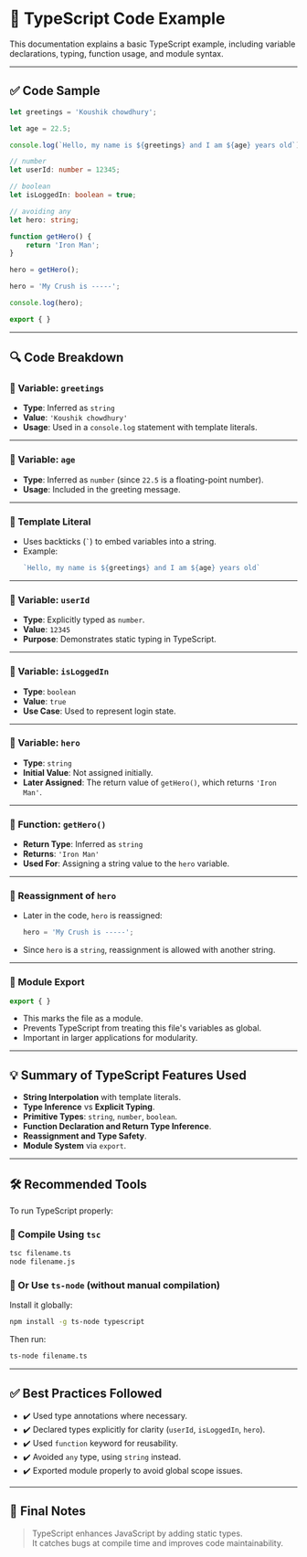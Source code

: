 
# 📘 TypeScript Code Example

This documentation explains a basic TypeScript example, including variable declarations, typing, function usage, and module syntax.

---

## ✅ Code Sample

```ts
let greetings = 'Koushik chowdhury';

let age = 22.5;

console.log(`Hello, my name is ${greetings} and I am ${age} years old`);

// number
let userId: number = 12345;

// boolean
let isLoggedIn: boolean = true;

// avoiding any
let hero: string;

function getHero() {
    return 'Iron Man';
}

hero = getHero();

hero = 'My Crush is -----';

console.log(hero);

export { }
```

---

## 🔍 Code Breakdown

### 🔸 Variable: `greetings`

- **Type**: Inferred as `string`
- **Value**: `'Koushik chowdhury'`
- **Usage**: Used in a `console.log` statement with template literals.

---

### 🔸 Variable: `age`

- **Type**: Inferred as `number` (since `22.5` is a floating-point number).
- **Usage**: Included in the greeting message.

---

### 🔸 Template Literal

- Uses backticks (`` ` ``) to embed variables into a string.
- Example:
  ```ts
  `Hello, my name is ${greetings} and I am ${age} years old`
  ```

---

### 🔸 Variable: `userId`

- **Type**: Explicitly typed as `number`.
- **Value**: `12345`
- **Purpose**: Demonstrates static typing in TypeScript.

---

### 🔸 Variable: `isLoggedIn`

- **Type**: `boolean`
- **Value**: `true`
- **Use Case**: Used to represent login state.

---

### 🔸 Variable: `hero`

- **Type**: `string`
- **Initial Value**: Not assigned initially.
- **Later Assigned**: The return value of `getHero()`, which returns `'Iron Man'`.

---

### 🔸 Function: `getHero()`

- **Return Type**: Inferred as `string`
- **Returns**: `'Iron Man'`
- **Used For**: Assigning a string value to the `hero` variable.

---

### 🔸 Reassignment of `hero`

- Later in the code, `hero` is reassigned:
  ```ts
  hero = 'My Crush is -----';
  ```
- Since `hero` is a `string`, reassignment is allowed with another string.

---

### 🔸 Module Export

```ts
export { }
```

- This marks the file as a module.
- Prevents TypeScript from treating this file's variables as global.
- Important in larger applications for modularity.

---

## 💡 Summary of TypeScript Features Used

- **String Interpolation** with template literals.
- **Type Inference** vs **Explicit Typing**.
- **Primitive Types**: `string`, `number`, `boolean`.
- **Function Declaration and Return Type Inference**.
- **Reassignment and Type Safety**.
- **Module System** via `export`.

---

## 🛠 Recommended Tools

To run TypeScript properly:

### 🔹 Compile Using `tsc`

```bash
tsc filename.ts
node filename.js
```

### 🔹 Or Use `ts-node` (without manual compilation)

Install it globally:

```bash
npm install -g ts-node typescript
```

Then run:

```bash
ts-node filename.ts
```

---

## ✅ Best Practices Followed

- ✔️ Used type annotations where necessary.
- ✔️ Declared types explicitly for clarity (`userId`, `isLoggedIn`, `hero`).
- ✔️ Used `function` keyword for reusability.
- ✔️ Avoided `any` type, using `string` instead.
- ✔️ Exported module properly to avoid global scope issues.

---

## 📌 Final Notes

> TypeScript enhances JavaScript by adding static types.  
> It catches bugs at compile time and improves code maintainability.
